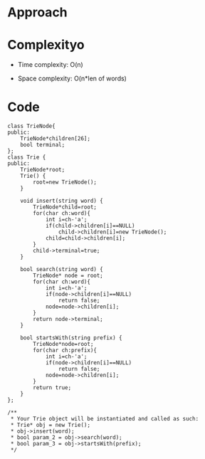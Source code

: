 # Approach
<!-- Describe your approach to solving the problem. -->

# Complexityo
- Time complexity: O(n)
<!-- Add your time complexity here, e.g. $$O(n)$$ -->

- Space complexity: O(n*len of words)
<!-- Add your space complexity here, e.g. $$O(n)$$ -->

# Code
```
class TrieNode{
public:
    TrieNode*children[26];
    bool terminal;
};
class Trie {
public:
    TrieNode*root;
    Trie() {
        root=new TrieNode();
    }
    
    void insert(string word) {
        TrieNode*child=root;
        for(char ch:word){
            int i=ch-'a';
            if(child->children[i]==NULL) 
                child->children[i]=new TrieNode();
            child=child->children[i];
        }
        child->terminal=true;
    }
    
    bool search(string word) {
        TrieNode* node = root;
        for(char ch:word){
            int i=ch-'a';
            if(node->children[i]==NULL) 
                return false;
            node=node->children[i];
        }
        return node->terminal;
    }
    
    bool startsWith(string prefix) {
        TrieNode*node=root;
        for(char ch:prefix){
            int i=ch-'a';
            if(node->children[i]==NULL) 
                return false;
            node=node->children[i];
        }
        return true;
    }
};

/**
 * Your Trie object will be instantiated and called as such:
 * Trie* obj = new Trie();
 * obj->insert(word);
 * bool param_2 = obj->search(word);
 * bool param_3 = obj->startsWith(prefix);
 */
```
